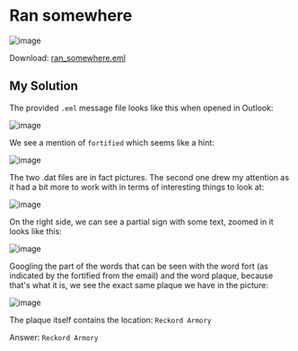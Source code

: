 # Ran somewhere

![image](https://github.com/user-attachments/assets/87dba907-d231-40ef-b6bc-6cf3991e108b)

Download: [ran_somewhere.eml](https://raw.githubusercontent.com/LazyTitan33/CTF-Writeups/refs/heads/main/Huntress-CTF-2024/challenge-files/ran_somewhere.eml)

## My Solution

The provided `.eml` message file looks like this when opened in Outlook:  

![image](https://github.com/user-attachments/assets/2b2661ae-adf2-4c1e-bd73-1f33d9c663ff)

We see a mention of `fortified` which seems like a hint:  

![image](https://github.com/user-attachments/assets/0ad28c95-5869-4e6d-9f7e-ae09d19027d6)

The two .dat files are in fact pictures. The second one drew my attention as it had a bit more to work with in terms of interesting things to look at:  

![image](https://github.com/user-attachments/assets/e7a956c0-9ac0-4ee5-9d33-25f86d6f267b)

On the right side, we can see a partial sign with some text, zoomed in it looks like this:  

![image](https://github.com/user-attachments/assets/87c4dce3-7585-4512-8821-e953ec86a4d6)

Googling the part of the words that can be seen with the word fort (as indicated by the fortified from the email) and the word plaque, because that's what it is, we see the exact same plaque we have in the picture:  

![image](https://github.com/user-attachments/assets/a4e96234-872d-45f5-badb-f5a6f76fbd79)

The plaque itself contains the location: `Reckord Armory`

Answer: `Reckord Armory`
